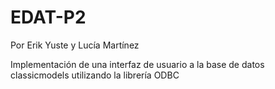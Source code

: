 # EDAT-P2

Por Erik Yuste y Lucía Martínez

Implementación de una interfaz de usuario a la base de datos classicmodels utilizando la librería ODBC

